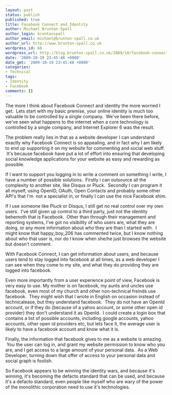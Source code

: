 ```yaml
---
layout: post
status: publish
published: true
title: Facebook Connect and Identity
author: Michael Brunton-Spall
author_login: bruntonspall
author_email: michael@brunton-spall.co.uk
author_url: http://www.brunton-spall.co.uk
wordpress_id: 66
wordpress_url: http://blog.brunton-spall.co.uk/2009/10/facebook-connect-and-identity/
date: '2009-10-19 23:45:48 +0000'
date_gmt: '2009-10-19 23:45:48 +0000'
categories:
- Technical
tags:
- Identity
- Facebook
comments: []
---
```

<p>	The more I think about Facebook Connect and identity the more worried I get. &nbsp;Lets start with my basic premise, your online identity is much too valuable to be controlled by a single company. &nbsp;We&#39;ve been there before, we&#39;ve seen what happens to the internet when a core technology is controlled by a single company, and Internet Explorer 6 was the result.</p>
<p>	The problem really lies in that as a website developer I can understand exactly why Facebook Connect is so appealing, and in fact why I am likely to end up supporting it on my website for commenting and social web stuff. &nbsp;It&#39;s because facebook have put a lot of effort into ensuring that developing social knowledge applications for your website as easy and rewarding as possible.</p>
<p>	If I want to support you logging in to write a comment on something I write, I have a number of possible solutions. &nbsp;Firstly i can outsource all the complexity to another site, like Disqus or Pluck. &nbsp;Secondly I can program it all myself, using OpenID, OAuth, Open Contacts and probably some other API&#39;s that I&#39;m &nbsp;not a specialist in, or finally I can use the nice Facebook shim.</p>
<p>	If I use someone like Pluck or Disqus, I still get no real control over my own users. &nbsp;I&#39;ve still given up control to a third party, just not the identity behemoth that is Facebook. &nbsp;Other than through their management and reporting systems, I&#39;ve got no visibility of who users are, what they are doing, or any more information about who they are than I started with. &nbsp;I might know that happy_boy_206 has commented twice, but I know nothing about who that user is, nor do I know when she/he just browses the website but doesn&#39;t comment.</p>
<p>	With Facebook Connect, I can get information about users, and because users tend to stay logged into facebook at all times, as a web developer I can see when they come to my site, and what they do providing they are logged into facebook.</p>
<p>	Even more importantly from a user experience point of view, Facebook is very easy to use. My mother is on facebook, my aunts and uncles use facebook, even most of my church and other non-technical freinds use facebook. &nbsp;They might wish that I wrote in English on occasion instead of technicalease, but they understand facebook. &nbsp;They do not have an OpenId account, or if they do (because of a yahoo account, or some other open id provider) they don&#39;t understand it as OpenId. &nbsp;I could create a login box that contains a list of possible accounts, including google accounts, yahoo accounts, other open id providers etc, but lets face it, the average user is likely to have a facebook account and know what it is.</p>
<p>	Finally, the information that facebook gives to me as a website is amazing. &nbsp;You the user can log in, and grant my website permission to know who you are, and I get access to a large amount of your personal data. &nbsp;As a Web Developer, turning down that offer of access to your personal data and social graph is foolish.</p>
<p>	So Facebook appears to be winning the identity wars, and because it&#39;s winning, it&#39;s becoming the defacto standard that can be used, and because it&#39;s a defacto standard, even people like myself who are wary of the power of the monolithic corporation need to use it&#39;s technologies.</p>
